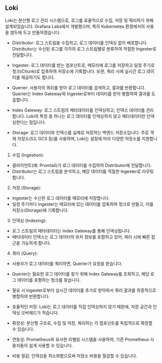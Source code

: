 ## Loki
Loki는 분산형 로그 관리 시스템으로, 로그를 효율적으로 수집, 저장 및 쿼리하기 위해 설계되었습니다. Grafana Labs에서 개발했으며, 특히 Kubernetes 환경에서의 사용을 염두에 두고 만들어졌습니다.

+ Distributor: 로그 스트림을 수집하고, 로그 데이터를 인덱싱 없이 배포합니다. Distributor는 수신된 로그를 각각의 로그 스트림별로 분류하여 적절한 Ingester로 전달합니다.

+ Ingester: 로그 데이터를 받는 컴포넌트로, 메모리에 로그를 저장하고 일정 주기로 청크(Chunk)로 압축하여 저장소에 기록합니다. 또한, 쿼리 시에 실시간 로그 데이터를 제공하기도 합니다.

+ Querier: 사용자의 쿼리를 받아 로그 데이터를 검색하고, 결과를 반환합니다. Querier는 Index Gateway와 Ingester로부터 데이터를 받아 병합하여 결과를 도출합니다.

+ Index Gateway: 로그 스트림의 메타데이터를 인덱싱하고, 인덱스 데이터를 관리합니다. Loki의 특징 중 하나는 로그 데이터를 인덱싱하지 않고 메타데이터만 인덱싱한다는 점입니다.

+ Storage: 로그 데이터와 인덱스를 실제로 저장하는 백엔드 저장소입니다. 주로 객체 저장소(S3, GCS 등)를 사용하며, Loki는 설정에 따라 다양한 저장소를 지원합니다.


1. 수집 (Ingestion):
+ 클라이언트(예: Promtail)가 로그 데이터를 수집하여 Distributor에 전달합니다.
+ Distributor는 로그 스트림을 분석하고, 해당 데이터를 적절한 Ingester로 라우팅합니다.

2. 저장 (Storage):
+ Ingester는 수신한 로그 데이터를 메모리에 저장합니다.
+ 일정 주기마다 Ingester는 메모리에 있는 데이터를 압축하여 청크로 만들고, 이를 저장소(Storage)에 기록합니다.

3. 인덱싱 (Indexing):
+ 로그 스트림의 메타데이터는 Index Gateway를 통해 인덱싱됩니다.
+ 메타데이터 인덱스는 로그 데이터의 위치 정보를 포함하고 있어, 쿼리 시에 빠른 접근을 가능하게 합니다.

4. 쿼리 (Query):
+ 사용자가 로그 데이터를 쿼리하면, Querier가 요청을 받습니다.
+ Querier는 필요한 로그 데이터를 찾기 위해 Index Gateway를 조회하고, 해당 로그 데이터를 포함하는 청크를 찾습니다.
+ 필요 시 Ingester로부터 실시간 데이터를 추가로 받아와서 쿼리 결과를 최종적으로 병합하여 반환합니다.


+ 효율적인 저장: Loki는 로그 데이터를 직접 인덱싱하지 않기 때문에, 저장 공간과 인덱싱 오버헤드가 적습니다.
+ 확장성: 분산형 구조로, 수집 및 저장, 쿼리하는 각 컴포넌트를 독립적으로 확장할 수 있습니다.
+ 연동성: Prometheus와 유사한 라벨링 시스템을 사용하여, 기존 Prometheus 사용자들이 쉽게 사용할 수 있습니다.
+ 비용 절감: 인덱싱을 최소화함으로써 저장소 비용을 절감할 수 있습니다.
